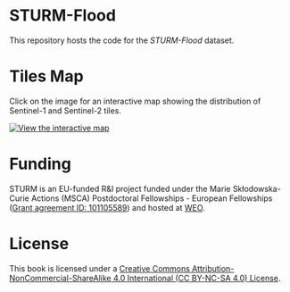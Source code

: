 # STURM-Flood

This repository hosts the code for the *STURM-Flood* dataset.

# Tiles Map
Click on the image for an interactive map showing the distribution of Sentinel-1 and Sentinel-2 tiles.

[![View the interactive map]([maps/static.png](https://github.com/STURM-WEO/STURM-Flood/blob/gh-pages/maps/static.png))](https://sturm-weo.github.io/STURM-Flood/maps/STURM-flood-tiles-map.html)


# Funding
STURM is an EU-funded R&I project funded under the Marie Skłodowska-Curie Actions (MSCA) Postdoctoral Fellowships - European Fellowships ([Grant agreement ID: 101105589](https://doi.org/10.3030/101105589)) and hosted at [WEO](https://www.weo-water.com/).

# License

This book is licensed under a [Creative Commons Attribution-NonCommercial-ShareAlike 4.0 International (CC BY-NC-SA 4.0) License](https://creativecommons.org/licenses/by-nc-sa/4.0/).
